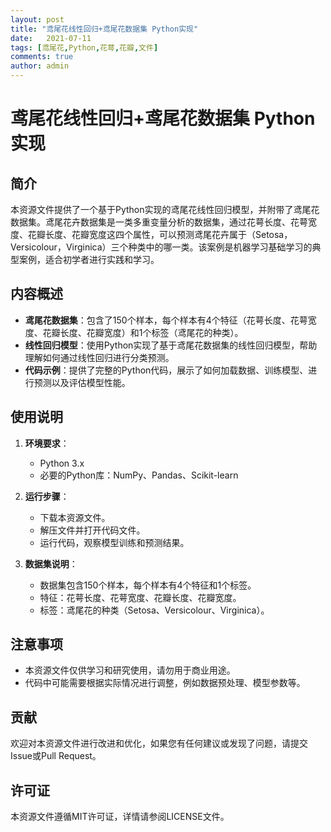 ```yaml
---
layout: post
title: "鸢尾花线性回归+鸢尾花数据集 Python实现"
date:   2021-07-11
tags: [鸢尾花,Python,花萼,花瓣,文件]
comments: true
author: admin
---
```

# 鸢尾花线性回归+鸢尾花数据集 Python实现

## 简介

本资源文件提供了一个基于Python实现的鸢尾花线性回归模型，并附带了鸢尾花数据集。鸢尾花卉数据集是一类多重变量分析的数据集，通过花萼长度、花萼宽度、花瓣长度、花瓣宽度这四个属性，可以预测鸢尾花卉属于（Setosa，Versicolour，Virginica）三个种类中的哪一类。该案例是机器学习基础学习的典型案例，适合初学者进行实践和学习。

## 内容概述

- **鸢尾花数据集**：包含了150个样本，每个样本有4个特征（花萼长度、花萼宽度、花瓣长度、花瓣宽度）和1个标签（鸢尾花的种类）。
- **线性回归模型**：使用Python实现了基于鸢尾花数据集的线性回归模型，帮助理解如何通过线性回归进行分类预测。
- **代码示例**：提供了完整的Python代码，展示了如何加载数据、训练模型、进行预测以及评估模型性能。

## 使用说明

1. **环境要求**：
   - Python 3.x
   - 必要的Python库：NumPy、Pandas、Scikit-learn

2. **运行步骤**：
   - 下载本资源文件。
   - 解压文件并打开代码文件。
   - 运行代码，观察模型训练和预测结果。

3. **数据集说明**：
   - 数据集包含150个样本，每个样本有4个特征和1个标签。
   - 特征：花萼长度、花萼宽度、花瓣长度、花瓣宽度。
   - 标签：鸢尾花的种类（Setosa、Versicolour、Virginica）。

## 注意事项

- 本资源文件仅供学习和研究使用，请勿用于商业用途。
- 代码中可能需要根据实际情况进行调整，例如数据预处理、模型参数等。

## 贡献

欢迎对本资源文件进行改进和优化，如果您有任何建议或发现了问题，请提交Issue或Pull Request。

## 许可证

本资源文件遵循MIT许可证，详情请参阅LICENSE文件。